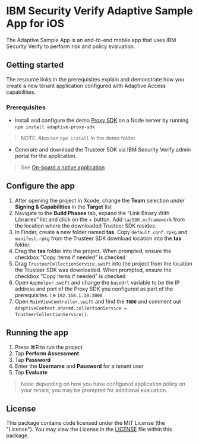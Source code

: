 # IBM Security Verify Adaptive Sample App for iOS

The Adaptive Sample App is an end-to-end mobile app that uses IBM Security Verify to perform risk and policy evaluation.

## Getting started

The resource links in the prerequisites explain and demonstrate how you create a new tenant application configured with Adaptive Access capabilities.

### Prerequisites

- Install and configure the demo
[Proxy SDK](https://github.com/IBM-Security/adaptive-proxy-sdk-javascript) on a Node server by running `npm install adaptive-proxy-sdk`
> NOTE: Also run `npm install` in the demo folder.

- Generate and download the Trusteer SDK via IBM Security Verify admin portal for the application.

> See [On-board a native application](https://docs.verify.ibm.com/verify/docs/adaptive-access-sdk-adaptive-sdk-for-ios)

## Configure the app

1. After opening the project in Xcode, change the **Team** selection under **Signing & Capabilities** in the **Target** list
2. Navigate to the **Build Phases** tab, expand the “Link Binary With Libraries” list and  click on the + button. Add `tazSDK.xcframework` from the location where the downloaded Trusteer SDK resides.
3. In Finder, create a new folder named **tas**.  Copy `default_conf.rpkg` and `manifest.rpkg` from the Trusteer SDK download location into the **tas** folder.
4. Drag the **tas** folder into the project. When prompted, ensure the checkbox "Copy items if needed" is checked
5. Drag `TrusteerCollectionService.swift` into the project from the location the Trusteer SDK was downloaded.  When prompted, ensure the checkbox "Copy items if needed" is checked
6. Open `AppHelper.swift` and change the `baseUrl` variable to be the IP address and port of the Proxy SDK you configured as part of the prerequisites. i.e `192.168.1.10:3000`
7. Open `MainViewController.swift` and find the **`TODO`** and comment out `AdaptiveContext.shared.collectionService = TrusteerCollectionService()`. 

## Running the app

1. Press ⌘R to run the project
2. Tap **Perform Assessment**
3. Tap **Password**
4. Enter the **Username** and **Password** for a tenant user
5. Tap **Evaluate**

> Note: depending on how you have configured application policy on your tenant, you may be prompted for additional evaluation.

## License
This package contains code licensed under the MIT License (the "License"). You may view the License in the [LICENSE](../../LICENSE) file within this package.

